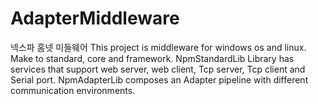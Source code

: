 # AdapterMiddleware
넥스파 홈넷 미들웨어
This project is middleware for windows os and linux.
Make to standard, core and framework.
NpmStandardLib Library has services that support web server, web client,  Tcp server, Tcp client and Serial port.
NpmAdapterLib composes an Adapter pipeline with different communication environments.
